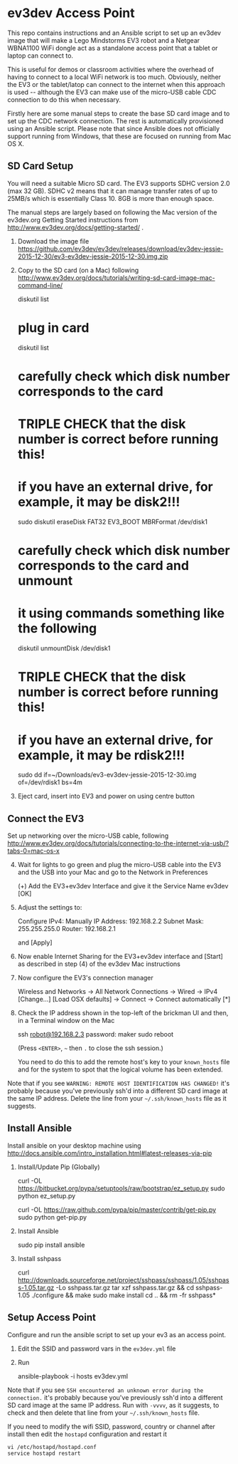 # ev3dev Access Point

This repo contains instructions and an Ansible script to set up an ev3dev image
that will make a Lego Mindstorms EV3 robot and a Netgear WBNA1100 WiFi dongle
act as a standalone access point that a tablet or laptop can connect to.

This is useful for demos or classroom activities where the overhead of having
to connect to a local WiFi network is too much.  Obviously, neither the  EV3 or
the tablet/latop can connect to the internet when this approach is used --
although the EV3 can make use of the micro-USB cable CDC connection to do this
when necessary.

Firstly here are some manual steps to create the base SD card image and to set
up the CDC network connection.  The rest is automatically provisioned using an
Ansible script.  Please note that since Ansible does not officially support
running from Windows, that these are focused on running from Mac OS X.


## SD Card Setup

You will need a suitable Micro SD card.  The EV3 supports SDHC version 2.0 (max
32 GB).  SDHC v2 means that it can manage transfer rates of up to 25MB/s which
is essentially Class 10.  8GB is more than enough space.

The manual steps are largely based on following the Mac version of the
ev3dev.org Getting Started instructions from http://www.ev3dev.org/docs/getting-started/ .

   1. Download the image file
      https://github.com/ev3dev/ev3dev/releases/download/ev3dev-jessie-2015-12-30/ev3-ev3dev-jessie-2015-12-30.img.zip

   2. Copy to the SD card (on a Mac) following http://www.ev3dev.org/docs/tutorials/writing-sd-card-image-mac-command-line/

        diskutil list

        # plug in card

        diskutil list

        # carefully check which disk number corresponds to the card
        # TRIPLE CHECK that the disk number is correct before running this!
        # if you have an external drive, for example, it may be disk2!!!
        sudo diskutil eraseDisk FAT32 EV3_BOOT MBRFormat /dev/disk1

        # carefully check which disk number corresponds to the card and unmount
        # it using commands something like the following
        diskutil unmountDisk /dev/disk1

        # TRIPLE CHECK that the disk number is correct before running this!
        # if you have an external drive, for example, it may be rdisk2!!!
        sudo dd if=~/Downloads/ev3-ev3dev-jessie-2015-12-30.img of=/dev/rdisk1 bs=4m

   3. Eject card, insert into EV3 and power on using centre button


## Connect the EV3

Set up networking over the micro-USB cable, following
http://www.ev3dev.org/docs/tutorials/connecting-to-the-internet-via-usb/?tabs-0=mac-os-x

   4. Wait for lights to go green and plug the micro-USB cable into the EV3 and
   the USB into your Mac and go to the Network in Preferences

        (+) Add the EV3+ev3dev Interface and give it the Service Name ev3dev
        [OK]

   5. Adjust the settings to:

        Configure IPv4: Manually
        IP Address:  192.168.2.2
        Subnet Mask: 255.255.255.0
        Router:      192.168.2.1

      and [Apply]

   6. Now enable Internet Sharing for the EV3+ev3dev interface and [Start] as described in step (4) of the ev3dev Mac instructions

   7. Now configure the EV3's connection manager

        Wireless and Networks -> All Network Connections -> Wired
        -> IPv4
        [Change...]
        [Load OSX defaults]
        -> Connect
        -> Connect automatically [*]

   8. Check the IP address shown in the top-left of the brickman UI and then, in a Terminal window on the Mac

        ssh robot@192.168.2.3
        password: maker
        sudo reboot

      (Press `<ENTER>`, `~` then `.` to close the ssh session.)

      You need to do this to add the remote host's key to your `known_hosts` file and for the system to spot that the logical volume has been extended.

Note that if you see `WARNING: REMOTE HOST IDENTIFICATION HAS CHANGED!`
it's probably because you've previously ssh'd into a different SD card image
at the same IP address.  Delete the line from your `~/.ssh/known_hosts` file
as it suggests.

## Install Ansible

Install ansible on your desktop machine using http://docs.ansible.com/intro_installation.html#latest-releases-via-pip

   1. Install/Update Pip (Globally)

        curl -OL https://bitbucket.org/pypa/setuptools/raw/bootstrap/ez_setup.py
        sudo python ez_setup.py

        curl -OL https://raw.github.com/pypa/pip/master/contrib/get-pip.py
        sudo python get-pip.py

   2. Install Ansible

        sudo pip install ansible

   3. Install sshpass

        curl http://downloads.sourceforge.net/project/sshpass/sshpass/1.05/sshpass-1.05.tar.gz -Lo sshpass.tar.gz
        tar xzf sshpass.tar.gz && cd sshpass-1.05
        ./configure && make
        sudo make install
        cd .. && rm -fr sshpass*

## Setup Access Point

Configure and run the ansible script to set up your ev3 as an access point.

   1. Edit the SSID and password vars in the `ev3dev.yml` file

   2. Run

        ansible-playbook -i hosts ev3dev.yml


Note that if you see `SSH encountered an unknown error during the connection.`
it's probably because you've previously ssh'd into a different SD card image
at the same IP address.  Run with `-vvvv`, as it suggests, to check and then
delete that line from your `~/.ssh/known_hosts` file.

If you need to modify the wifi SSID, password, country or channel after install
then edit the `hostapd` configuration and restart it

    vi /etc/hostapd/hostapd.conf
    service hostapd restart
